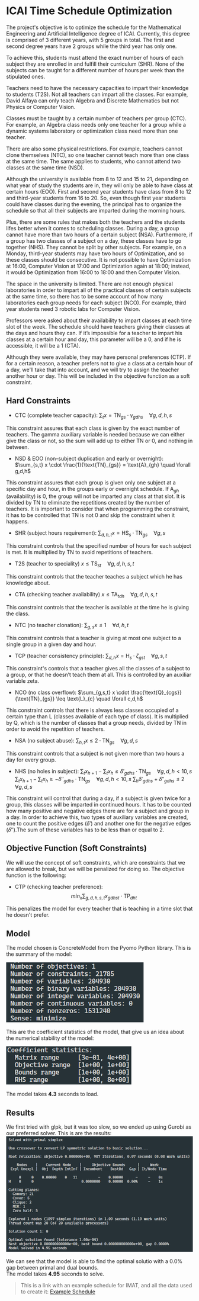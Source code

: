 # ICAI Time Schedule Optimization

The project's objective is to optimize the schedule for the Mathematical Engineering and Artificial Intelligence degree of ICAI. Currently, this degree is comprised of 3 different years, with 5 groups in total. The first and second degree years have 2 groups while the third year has only one.

To achieve this, students must attend the exact number of hours of each subject they are enrolled in and fulfill their curriculum (SHR). None of the subjects can be taught for a different number of hours per week than the stipulated ones.

Teachers need to have the necessary capacities to impart their knowledge to students (T2S). Not all teachers can impart all the classes. For example, David Alfaya can only teach Algebra and Discrete Mathematics but not Physics or Computer Vision.

Classes must be taught by a certain number of teachers per group (CTC). For example, an Algebra class needs only one teacher for a group while a dynamic systems laboratory or optimization class need more than one teacher.

There are also some physical restrictions. For example, teachers cannot clone themselves (NTC), so one teacher cannot teach more than one class at the same time. The same applies to students, who cannot attend two classes at the same time (NSD).

Although the university is available from 8 to 12 and 15 to 21, depending on what year of study the students are in, they will only be able to have class at certain hours (EOO). First and second year students have class from 8 to 12 and third-year students from 16 to 20. So, even though first year students could have classes during the evening, the principal has to organize the schedule so that all their subjects are imparted during the morning hours.

Plus, there are some rules that makes both the teachers and the students lifes better when it comes to scheduling classes. During a day, a group cannot have more than two hours of a certain subject (NSA). Furthermore, if a group has two classes of a subject on a day, these classes have to go together (NHS). They cannot be split by other subjects. For example, on a Monday, third-year students may have two hours of Optimization, and so these classes should be consecutive. It is not possible to have Optimization at 16:00, Computer Vision at 17:00 and Optimization again at 18:00; instead, it would be Optimization from 16:00 to 18:00 and then Computer Vision.

The space in the university is limited. There are not enough physical laboratories in order to impart all of the practical classes of certain subjects at the same time, so there has to be some account of how many laboratories each group needs for each subject (NCO). For example, third year students need 3 robotic labs for Computer Vision.

Professors were asked about their availability to impart classes at each time slot of the week. The schedule should have teachers giving their classes at the days and hours they can. If it’s impossible for a teacher to impart his classes at a certain hour and day, this parameter will be a 0, and if he is accessible, it will be a 1 (CTA).

Although they were available, they may have personal preferences (CTP). If for a certain reason, a teacher prefers not to give a class at a certain hour of a day, we'll take that into account, and we will try to assign the teacher another hour or day. This will be included in the objective function as a soft constraint.

## Hard Constraints

- CTC (complete teacher capacity):
  $\sum_{t} x = \text{TN}_{gs} \cdot \gamma_{gdhs} \quad \forall g,d,h,s$

This constraint assures that each class is given by the exact number of teachers. The gamma auxiliary variable is needed because we can either give the class or not, so the sum will add up to either TN or 0, and nothing in between.

- NSD & EOO (non-subject duplication and early or overnight):
  $\sum_{s,t} x \cdot \frac{1}{\text{TN}_{gs}} = \text{A}_{gh} \quad \forall g,d,h$

This constraint assures that each group is given only one subject at a specific day and hour, in the groups early or overnight schedule. If $\text{A}_{gh}$ (availability) is 0, the group will not be imparted any class at that slot. It is divided by TN to eliminate the repetitions created by the number of teachers. It is important to consider that when programming the constraint, it has to be controlled that TN is not 0 and skip the constraint when it happens.

- SHR (subject hours requirement):
  $\sum_{d,h,t} x = \text{HS}_{s} \cdot \text{TN}_{gs} \quad \forall g,s$

This constraint controls that the specified number of hours for each subject is met. It is multiplied by TN to avoid repetitions of teachers.

- T2S (teacher to speciality)
  $x \le \text{TS}_{st} \quad \forall g,d,h,s,t$

This constraint controls that the teacher teaches a subject which he has knowledge about.

- CTA (checking teacher availability)
  $x \le \text{TA}_{tdh} \quad \forall g,d,h,s,t$

This constraint controls that the teacher is available at the time he is giving the class.

- NTC (no teacher clonation):
  $\sum_{g,s} x \leq 1 \quad \forall d,h,t$

This constraint controls that a teacher is giving at most one subject to a single group in a given day and hour.

- TCP (teacher consistency principle):
  $\sum_{d,h} x = \text{H}_{s} \cdot \zeta_{gst} \quad \forall g,s,t$

This constraint's controls that a teacher gives all the classes of a subject to a group, or that he doesn’t teach them at all. This is controlled by an auxiliar variable zeta.

- NCO (no class overflow):
  $\sum_{g,s,t} x \cdot \frac{\text{Q}_{cgs}}{\text{TN}_{gs}} \leq \text{L}_{c} \quad \forall c,d,h$

This constraint controls that there is always less classes occupied of a certain type than L (classes available of each type of class). It is multiplied by Q, which is the number of classes that a group needs, divided by TN in order to avoid the repetition of teachers.

- NSA (no subject abuse):
  $\sum_{h,t} x \leq 2 \cdot \text{TN}_{gs} \quad \forall g,d,s$

This constraint controls that a subject is not given more than two hours a day for every group.

- NHS (no holes in subject):
  $\sum_{t} x_{h+1} - \sum_{t} x_{h} \leq \delta'_{gdhs} \cdot \text{TN}_{gs} \quad \forall g,d,h \lt 10,s$
  $\sum_{t} x_{h+1} - \sum_{t} x_{h} \geq -\delta''_{gdhs} \cdot \text{TN}_{gs} \quad \forall g,d,h \lt 10,s$
  $\sum_{h}\delta'_{gdhs} + \delta''_{gdhs} \leq 2  \quad \forall g,d,s$

This constraint will control that during a day, if a subject is given twice for a group, this classes will be imparted in continued hours. It has to be counted how many positive and negative edges there are for a subject and group in a day. In order to achieve this, two types of auxiliary variables are created, one to count the positive edges ($\delta'$) and another one for the negative edges ($\delta''$).The sum of these variables has to be less than or equal to 2.

## Objective Function (Soft Constraints)

We will use the concept of soft constraints, which are constraints that we are allowed to break, but we will be penalized for doing so. The objective function is the following:

- CTP (checking teacher preference):
  $$min_x \sum_{g,d,h,s,t} x_{gdhst} \cdot \text{TP}_{dht}$$

This penalizes the model for every teacher that is teaching in a time slot that he doesn't prefer.

## Model

The model chosen is ConcreteModel from the Pyomo Python library. This is the summary of the model:

<img src="../images/model.png">

This are the coefficient statistics of the model, that give us an idea about the numerical stability of the model:

<img src="../images/coef_stats.png">

The model takes <b>4.3</b> seconds to load.

## Results

We first tried with glpk, but it was too slow, so we ended up using Gurobi as our preferred solver. This is are the results:
<img src="../images/gurobi_results.png">

We can see that the model is able to find the optimal solutio with a $0.0\%$ gap between primal and dual bounds.  
The model takes <b>4.95</b> seconds to solve.

<!-- Quotation remark -->

> This is a link with an example schedule for IMAT, and all the data used to create it:
> [Example Schedule](https://goo.gl/7Z6Z9u)

